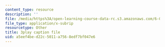 ```yaml
---
content_type: resource
description: ''
file: /media/https%3A/open-learning-course-data-rc.s3.amazonaws.com/6-004-computation-structures-spring-2017/a5eef4bed22c5011a7568edf7bf047e6_5oOdsbRPb2Y.vtt
file_type: application/x-subrip
resourcetype: Other
title: 3play caption file
uid: a5eef4be-d22c-5011-a756-8edf7bf047e6
---
```


